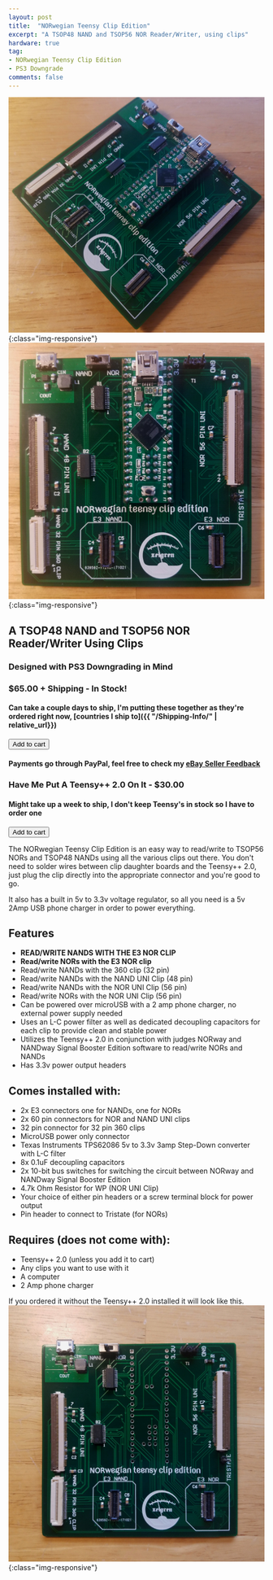 ```yaml
---
layout: post
title:  "NORwegian Teensy Clip Edition"
excerpt: "A TSOP48 NAND and TSOP56 NOR Reader/Writer, using clips"
hardware: true
tag:
- NORwegian Teensy Clip Edition 
- PS3 Downgrade
comments: false
---
```

![NTCEGLAMOUR](/assets/img/NTCEGLAMOUR.jpg){:class="img-responsive"}
![NTCETOP](/assets/img/NTCETOP.jpg){:class="img-responsive"}

## A TSOP48 NAND and TSOP56 NOR Reader/Writer Using Clips
### Designed with PS3 Downgrading in Mind
### $65.00 + Shipping - In Stock!
#### Can take a couple days to ship, I'm putting these together as they're ordered right now, [countries I ship to]({{ "/Shipping-Info/" | relative_url}})

<button type="button" class="snipcart-add-item"
 data-item-name="NORwegian Teensy Clip Edition"
 data-item-price="65.00"
 data-item-weight="400"
 data-item-id="02"
 data-item-image="https://i.imgur.com/kptlgxR.jpg"
 data-item-url="https://zeigren.github.io/NORwegian-Teensy-Clip-Edition/">
  Add to cart
</button>

#### Payments go through PayPal, feel free to check my [eBay Seller Feedback](https://feedback.ebay.com/ws/eBayISAPI.dll?ViewFeedback2&userid=zeigren&ftab=FeedbackAsSeller&searchInterval=30)

### Have Me Put A Teensy++ 2.0 On It - $30.00
#### Might take up a week to ship, I don't keep Teensy's in stock so I have to order one

<button type="button" class="snipcart-add-item"
 data-item-name="Add A Teensy++ 2.0"
 data-item-price="30.00"
 data-item-id="03"
 data-item-url="https://zeigren.github.io/NORwegian-Teensy-Clip-Edition/">
  Add to cart
</button>

The NORwegian Teensy Clip Edition is an easy way to read/write to TSOP56 NORs and TSOP48 NANDs using all the various clips out there. You don't need to solder wires between clip daughter boards and the Teensy++ 2.0, just plug the clip directly into the appropriate connector and you're good to go.

It also has a built in 5v to 3.3v voltage regulator, so all you need is a 5v 2Amp USB phone charger in order to power everything.

## Features
* **READ/WRITE NANDS WITH THE E3 NOR CLIP**
* **Read/write NORs with the E3 NOR clip**
* Read/write NANDs with the 360 clip (32 pin)
* Read/write NANDs with the NAND UNI Clip (48 pin)
* Read/write NANDs with the NOR UNI Clip (56 pin)
* Read/write NORs with the NOR UNI Clip (56 pin)
* Can be powered over microUSB with a 2 amp phone charger, no external power supply needed
* Uses an L-C power filter as well as dedicated decoupling capacitors for each clip to provide clean and stable power
* Utilizes the Teensy++ 2.0 in conjunction with judges NORway and NANDway Signal Booster Edition software to read/write NORs and NANDs
* Has 3.3v power output headers

## Comes installed with:
* 2x E3 connectors one for NANDs, one for NORs
* 2x 60 pin connectors for NOR and NAND UNI clips
* 32 pin connector for 32 pin 360 clips
* MicroUSB power only connector
* Texas Instruments TPS62086 5v to 3.3v 3amp Step-Down converter with L-C filter
* 8x 0.1uF decoupling capacitors
* 2x 10-bit bus switches for switching the circuit between NORway and NANDway Signal Booster Edition
* 4.7k Ohm Resistor for WP (NOR UNI Clip)
* Your choice of either pin headers or a screw terminal block for power output
* Pin header to connect to Tristate (for NORs)

## Requires (does not come with):
* Teensy++ 2.0 (unless you add it to cart)
* Any clips you want to use with it
* A computer
* 2 Amp phone charger

If you ordered it without the Teensy++ 2.0 installed it will look like this.
![NTCETOPMIN](/assets/img/NTCETOPMIN.jpg){:class="img-responsive"}
